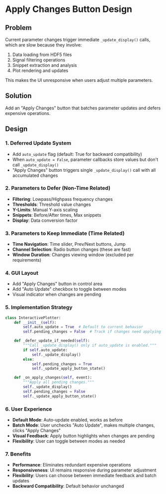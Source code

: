 # Apply Changes Button Design

## Problem
Current parameter changes trigger immediate `_update_display()` calls, which are slow because they involve:
1. Data loading from HDF5 files
2. Signal filtering operations
3. Snippet extraction and analysis
4. Plot rendering and updates

This makes the UI unresponsive when users adjust multiple parameters.

## Solution
Add an "Apply Changes" button that batches parameter updates and defers expensive operations.

## Design

### 1. Deferred Update System
- Add `auto_update` flag (default: True for backward compatibility)
- When `auto_update = False`, parameter callbacks store values but don't call `_update_display()`
- "Apply Changes" button triggers single `_update_display()` call with all accumulated changes

### 2. Parameters to Defer (Non-Time Related)
- **Filtering**: Lowpass/Highpass frequency changes
- **Thresholds**: Threshold value changes
- **Y-Limits**: Manual Y-axis scaling
- **Snippets**: Before/After times, Max snippets
- **Display**: Data conversion factor

### 3. Parameters to Keep Immediate (Time Related)
- **Time Navigation**: Time slider, Prev/Next buttons, Jump
- **Channel Selection**: Radio button changes (these are fast)
- **Window Duration**: Changes viewing window (excluded per requirements)

### 4. GUI Layout
- Add "Apply Changes" button in control area
- Add "Auto Update" checkbox to toggle between modes
- Visual indicator when changes are pending

### 5. Implementation Strategy
```python
class InteractivePlotter:
    def __init__(self):
        self.auto_update = True  # Default to current behavior
        self.pending_changes = False  # Track if changes need applying

    def _defer_update_if_needed(self):
        """Call _update_display() only if auto_update is enabled."""
        if self.auto_update:
            self._update_display()
        else:
            self.pending_changes = True
            self._update_apply_button_state()

    def _on_apply_changes(self, event):
        """Apply all pending changes."""
        self._update_display()
        self.pending_changes = False
        self._update_apply_button_state()
```

### 6. User Experience
- **Default Mode**: Auto-update enabled, works as before
- **Batch Mode**: User unchecks "Auto Update", makes multiple changes, clicks "Apply Changes"
- **Visual Feedback**: Apply button highlights when changes are pending
- **Flexibility**: User can toggle between modes as needed

### 7. Benefits
- **Performance**: Eliminates redundant expensive operations
- **Responsiveness**: UI remains responsive during parameter adjustment
- **Flexibility**: Users can choose between immediate feedback and batch updates
- **Backward Compatibility**: Default behavior unchanged
